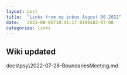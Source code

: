 ```yaml
---
layout: post
title:  "Links from my inbox August 06 2022"
date:   2022-08-06T10:41:17.0199183-07:00
categories: links
---
```



## Wiki updated

docs\psy\2022-07-28-BoundariesMeeting.md